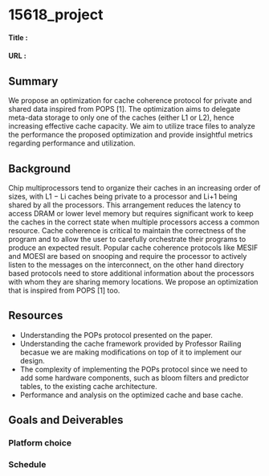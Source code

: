 # 15618_project

#### Title :

#### URL :

## Summary
We propose an optimization for cache coherence protocol for private and shared data inspired from POPS [1]. The optimization aims to delegate meta-data storage to only one of the caches (either L1 or L2), hence increasing effective cache capacity. We aim to utilize trace files to analyze the performance the proposed optimization and provide insightful metrics regarding performance and utilization.
## Background
Chip multiprocessors tend to organize their caches in an increasing order of sizes,
with L1 − Li caches being private to a processor and Li+1 being shared by all
the processors. This arrangement reduces the latency to access DRAM or lower
level memory but requires significant work to keep the caches in the correct
state when multiple processors access a common resource. Cache coherence is
critical to maintain the correctness of the program and to allow the user to
carefully orchestrate their programs to produce an expected result. Popular
cache coherence protocols like MESIF and MOESI are based on snooping and
require the processor to actively listen to the messages on the interconnect, on
the other hand directory based protocols need to store additional information
about the processors with whom they are sharing memory locations. We propose
an optimization that is inspired from POPS [1] too.
## Resources
* Understanding the POPs protocol presented on the paper.
* Understanding the cache framework provided by Professor Railing becasue
we are making modifications on top of it to implement our design.
* The complexity of implementing the POPs protocol since we need to add
some hardware components, such as bloom filters and predictor tables, to
the existing cache architecture.
* Performance and analysis on the optimized cache and base cache.
## Goals and Deiverables

### Platform choice

### Schedule 


